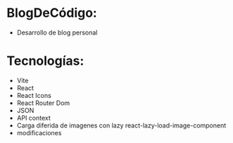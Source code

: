 
# BlogDeCódigo:
- Desarrollo de blog personal 

# Tecnologías:
- Vite
- React 
- React Icons
- React Router Dom
- JSON
- API context
- Carga diferida de imagenes con lazy react-lazy-load-image-component
- modificaciones
